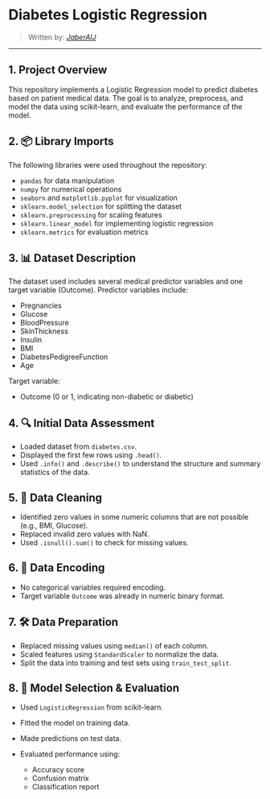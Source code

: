 # Diabetes Logistic Regression

> Written by: [*JaberAlJ*](https://github.com/JaberAlJ)

---

## 1. Project Overview

This repository implements a Logistic Regression model to predict diabetes based on patient medical data. The goal is to analyze, preprocess, and model the data using scikit-learn, and evaluate the performance of the model.

## 2. 📦 Library Imports

The following libraries were used throughout the repository:

* `pandas` for data manipulation
* `numpy` for numerical operations
* `seaborn` and `matplotlib.pyplot` for visualization
* `sklearn.model_selection` for splitting the dataset
* `sklearn.preprocessing` for scaling features
* `sklearn.linear_model` for implementing logistic regression
* `sklearn.metrics` for evaluation metrics

## 3. 📊 Dataset Description

The dataset used includes several medical predictor variables and one target variable (Outcome). Predictor variables include:

* Pregnancies
* Glucose
* BloodPressure
* SkinThickness
* Insulin
* BMI
* DiabetesPedigreeFunction
* Age

Target variable:

* Outcome (0 or 1, indicating non-diabetic or diabetic)

## 4. 🔍 Initial Data Assessment

* Loaded dataset from `diabetes.csv`.
* Displayed the first few rows using `.head()`.
* Used `.info()` and `.describe()` to understand the structure and summary statistics of the data.

## 5. 🧹 Data Cleaning

* Identified zero values in some numeric columns that are not possible (e.g., BMI, Glucose).
* Replaced invalid zero values with NaN.
* Used `.isnull().sum()` to check for missing values.

## 6. 🔢 Data Encoding

* No categorical variables required encoding.
* Target variable `Outcome` was already in numeric binary format.

## 7. 🛠️ Data Preparation

* Replaced missing values using `median()` of each column.
* Scaled features using `StandardScaler` to normalize the data.
* Split the data into training and test sets using `train_test_split`.

## 8. 🤖 Model Selection & Evaluation

* Used `LogisticRegression` from scikit-learn.
* Fitted the model on training data.
* Made predictions on test data.
* Evaluated performance using:

  * Accuracy score
  * Confusion matrix
  * Classification report
